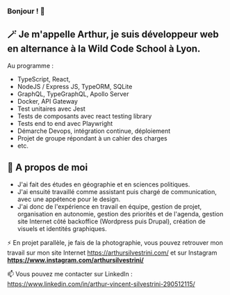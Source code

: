 ### Bonjour ! 👋

## 🪄 Je m'appelle Arthur, je suis développeur web en alternance à la Wild Code School à Lyon.

Au programme :
- TypeScript, React,
- NodeJS / Express JS, TypeORM, SQLite
- GraphQL, TypeGraphQL, Apollo Server
- Docker, API Gateway
- Test unitaires avec Jest
- Tests de composants avec react testing library
- Tests end to end avec Playwright
- Démarche Devops, intégration continue, déploiement
- Projet de groupe répondant à un cahier des charges
- etc.

## 💬 A propos de moi
 -  J'ai fait des études en géographie et en sciences politiques.
 -  J'ai ensuité travaillé comme assistant puis chargé de communication, avec une appétence pour le design.
 -   J'ai donc de l'expérience en travail en équipe, gestion de projet, organisation en autonomie, gestion des priorités et de l'agenda, gestion site Internet côté backoffice (Wordpress puis Drupal), création de visuels et identités graphiques.

⚡ En projet parallèle, je fais de la photographie, vous pouvez retrouver mon travail sur mon site Internet https://arthursilvestrini.com/ et sur Instagram **https://www.instagram.com/arthursilvestrini/**


  
 📫 Vous pouvez me contacter sur LinkedIn : https://www.linkedin.com/in/arthur-vincent-silvestrini-290512115/

